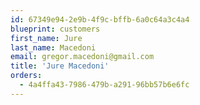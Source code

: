```yaml
---
id: 67349e94-2e9b-4f9c-bffb-6a0c64a3c4a4
blueprint: customers
first_name: Jure
last_name: Macedoni
email: gregor.macedoni@gmail.com
title: 'Jure Macedoni'
orders:
  - 4a4ffa43-7986-479b-a291-96bb57b6e6fc
---
```

